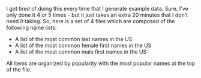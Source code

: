 I got tired of doing this every time that I generate example data. Sure, I've only done
it 4 or 5 times - but it just takes an extra 20 minutes that I don't need it taking. So,
here is a set of 4 files which are composed of the following name lists:

* A list of the most common last names in the US
* A list of the most common female first names in the US
* A list of the most common male first names in the US

All items are organized by popularity with the most popular names at the top of the file.

